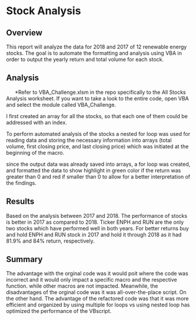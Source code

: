 # Stock Analysis

## Overview
This report will analyze the data for 2018 and 2017 of 12 renewable energy stocks. The goal is to automate the formatting and analysis using VBA in order to output the yearly return and total volume for each stock. 

## Analysis 
&nbsp;&nbsp;&nbsp;&nbsp;&nbsp;&nbsp;*Refer to VBA_Challenge.xlsm in the repo specifically to the All Stocks Analysis worksheet. If you want to take a look to the entire code, open VBA and select the module called VBA_Challenge.

I first created an array for all the stocks, so that each one of them could be addressed with an index. 


To perform automated analysis of the stocks a nested for loop was used for reading data and storing the necessary information into arrays (total volume, first closing price, and last closing price) which was initiated at the beginning of the macro. 

since the output data was already saved into arrays, a for loop was created, and formatted the data to show highlight in green color if the return was greater than 0 and red if smaller than 0 to allow for a better interpretation of the findings.


## Results

Based on the analysis between 2017 and 2018. The performance of stocks is better in 2017 as compared to 2018. Ticker ENPH and RUN are the only two stocks which have performed well in both years. For better returns buy and hold ENPH and RUN stock in 2017 and hold it through 2018 as it had 81.9%  and 84% return, respectively. 
 

## Summary

The advantage with the orginal code was it would poit where the code was incorrect and it would only impact a specific macro and  the respective function. while other macros are not impacted. Meanwhile, the disadvantages  of the orginal code was it was all-over-the-place script. On the other hand. The advantage of the refactored code 
was that it was more efficient and organized by using multiple for loops vs using nested loop has optimized the performance of the VBscript.